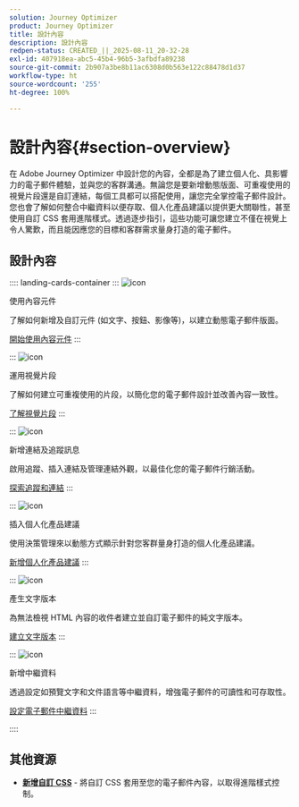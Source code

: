 ```yaml
---
solution: Journey Optimizer
product: Journey Optimizer
title: 設計內容
description: 設計內容
redpen-status: CREATED_||_2025-08-11_20-32-28
exl-id: 407918ea-abc5-45b4-96b5-3afbdfa89238
source-git-commit: 2b907a3be8b11ac6308d0b563e122c88478d1d37
workflow-type: ht
source-wordcount: '255'
ht-degree: 100%

---
```


# 設計內容{#section-overview}

在 Adobe Journey Optimizer 中設計您的內容，全都是為了建立個人化、具影響力的電子郵件體驗，並與您的客群溝通。無論您是要新增動態版面、可重複使用的視覺片段還是自訂連結，每個工具都可以搭配使用，讓您完全掌控電子郵件設計。您也會了解如何整合中繼資料以便存取、個人化產品建議以提供更大關聯性，甚至使用自訂 CSS 套用進階樣式。透過逐步指引，這些功能可讓您建立不僅在視覺上令人驚歎，而且能因應您的目標和客群需求量身打造的電子郵件。

## 設計內容

:::: landing-cards-container
:::
![icon](https://cdn.experienceleague.adobe.com/icons/puzzle-piece.svg)

使用內容元件

了解如何新增及自訂元件 (如文字、按鈕、影像等)，以建立動態電子郵件版面。

[開始使用內容元件](../using/email/content-components.md)
:::

:::
![icon](https://cdn.experienceleague.adobe.com/icons/layer-group.svg)

運用視覺片段

了解如何建立可重複使用的片段，以簡化您的電子郵件設計並改善內容一致性。

[了解視覺片段](../using/email/use-visual-fragments.md)
:::

:::
![icon](https://cdn.experienceleague.adobe.com/icons/chart-line.svg)

新增連結及追蹤訊息

啟用追蹤、插入連結及管理連結外觀，以最佳化您的電子郵件行銷活動。

[探索追蹤和連結](../using/email/message-tracking.md)
:::

:::
![icon](https://cdn.experienceleague.adobe.com/icons/bullseye.svg)

插入個人化產品建議

使用決策管理來以動態方式顯示針對您客群量身打造的個人化產品建議。

[新增個人化產品建議](../using/email/add-offers-email.md)
:::

:::
![icon](https://cdn.experienceleague.adobe.com/icons/file-alt.svg)

產生文字版本

為無法檢視 HTML 內容的收件者建立並自訂電子郵件的純文字版本。

[建立文字版本](../using/email/text-version-email.md)
:::

:::
![icon](https://cdn.experienceleague.adobe.com/icons/gear.svg)

新增中繼資料

透過設定如預覽文字和文件語言等中繼資料，增強電子郵件的可讀性和可存取性。

[設定電子郵件中繼資料](../using/email/email-metadata.md)
:::

::::


## 其他資源

- **[新增自訂 CSS](../using/email/custom-css.md)** - 將自訂 CSS 套用至您的電子郵件內容，以取得進階樣式控制。
